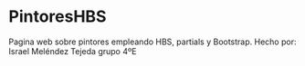 # PintoresHBS
Pagina web sobre pintores  empleando HBS, partials y Bootstrap.
Hecho por: Israel Meléndez Tejeda 
grupo 4ºE

